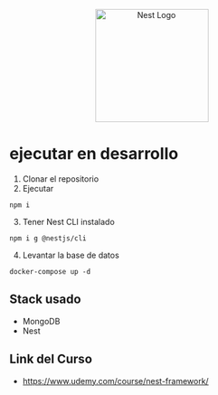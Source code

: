 <p align="center">
  <a href="http://nestjs.com/" target="blank"><img src="https://nestjs.com/img/logo-small.svg" width="200" alt="Nest Logo" /></a>
</p>

# ejecutar en desarrollo

1. Clonar el repositorio
2. Ejecutar

```
npm i
```

3. Tener Nest CLI instalado

```
npm i g @nestjs/cli
```

4. Levantar la base de datos

```
docker-compose up -d
```

## Stack usado

- MongoDB
- Nest

## Link del Curso

- https://www.udemy.com/course/nest-framework/
